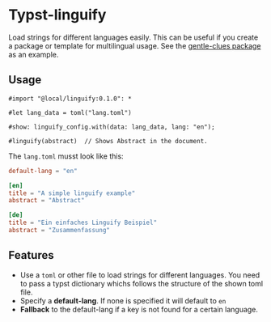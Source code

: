 # Typst-linguify

Load strings for different languages easily. This can be useful if you create a package or template for multilingual usage. See the [gentle-clues package](https://github.com/jomaway/typst-gentle-clues) as an example.

## Usage

```typst
#import "@local/linguify:0.1.0": *

#let lang_data = toml("lang.toml")

#show: linguify_config.with(data: lang_data, lang: "en");

#linguify(abstract)  // Shows Abstract in the document.

```

The `lang.toml` musst look like this:

```toml
default-lang = "en"

[en]
title = "A simple linguify example"
abstract = "Abstract"

[de]
title = "Ein einfaches Linguify Beispiel"
abstract = "Zusammenfassung"
```

## Features

- Use a `toml` or other file to load strings for different languages. You need to pass a typst dictionary whichs follows the structure of the shown toml file.
- Specify a **default-lang**. If none is specified it will default to `en`
- **Fallback** to the default-lang if a key is not found for a certain language.